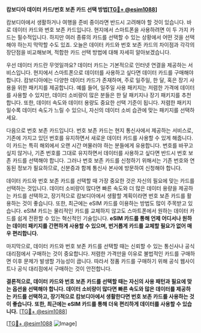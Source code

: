 **캄보디아 데이터 카드/번호 보존 카드 선택 방법[[TG💪+ @esim1088](https://t.me/s/esim1088)]**

캄보디아에서 생활하거나 여행을 준비 중이라면 반드시 고려해야 할 것이 있습니다. 바로 데이터 카드와 번호 보존 카드입니다. 현지에서 스마트폰을 사용하려면 이 두 가지 카드는 필수적입니다. 하지만 여러 종류의 카드를 선택할 수 있는 상황에서 어떤 것을 선택해야 하는지 막막할 수도 있죠. 오늘은 데이터 카드와 번호 보존 카드의 차이점과 각각의 장단점을 비교해보며, 적합한 카드 선택 방법에 대해 자세히 알아보겠습니다.

우선 데이터 카드란 무엇일까요? 데이터 카드는 기본적으로 인터넷 연결을 제공하는 서비스입니다. 현지에서 스마트폰으로 데이터를 사용하고 싶다면 데이터 카드를 구매해야 합니다. 캄보디아에는 다양한 데이터 카드가 존재하며, 주로 일주일, 한 달, 혹은 장기 사용을 위한 패키지를 제공합니다. 예를 들어, 일주일 사용 패키지는 저렴한 가격에 데이터를 사용할 수 있지만, 데이터 소비량이 많은 분들은 한 달 패키지나 장기 패키지를 추천합니다. 또한, 데이터 속도와 데이터 용량도 중요한 선택 기준이 됩니다. 저렴한 패키지일수록 데이터 속도가 느릴 수 있으니, 자신의 데이터 소비 습관에 맞는 패키지를 선택하세요.

다음으로 번호 보존 카드입니다. 번호 보존 카드는 현지 통신사에서 제공하는 서비스로, 기존에 가지고 있던 번호를 유지하면서 새로운 데이터 카드를 사용할 수 있게 해줍니다. 이 카드는 특히 해외에서 오랜 시간 머물러야 하는 분들에게 유용합니다. 번호를 바꾸고 싶지 않거나, 기존 번호를 그대로 유지하면서 데이터를 사용하고 싶다면 반드시 번호 보존 카드를 선택해야 합니다. 그러나 번호 보존 카드를 신청하기 위해서는 기존 번호와 연동된 정보가 필요하므로, 신분증과 함께 통신사 본사에 방문하여 신청해야 합니다.

데이터 카드와 번호 보존 카드를 선택할 때 가장 중요한 것은 자신의 필요에 맞는 카드를 선택하는 것입니다. 데이터 소비량이 많다면 빠른 속도와 더 많은 데이터 용량을 제공하는 카드를 선택하고, 장기적으로 캄보디아에서 생활할 계획이라면 번호 보존 카드를 활용하는 것이 좋습니다. 또한, 최근에는 eSIM 카드를 이용하는 방법도 많이 주목받고 있습니다. eSIM 카드는 물리적인 카드를 교체하지 않고도 스마트폰에서 원하는 데이터 카드를 쉽게 전환할 수 있는 혁신적인 기술입니다. **eSIM 카드를 통해 언제 어디서나 원하는 데이터 패키지를 간편하게 사용할 수 있으며, 번거롭게 카드를 교체할 필요가 없어 매우 편리합니다.**

마지막으로, 데이터 카드와 번호 보존 카드를 선택할 때는 신뢰할 수 있는 통신사나 공식 대리점에서 구매하는 것이 중요합니다. 저렴한 가격만을 이유로 불법적인 카드를 구매하면 이후 문제가 발생할 가능성이 큽니다. 따라서 정품 카드를 구매하기 위해 공식 웹사이트나 공식 대리점에서 구매하는 것이 안전합니다.

**결론적으로, 데이터 카드와 번호 보존 카드를 선택할 때는 자신의 사용 패턴과 필요에 맞는 옵션을 선택해야 합니다. 데이터 소비량이 많다면 빠른 속도와 많은 데이터를 제공하는 카드를 선택하고, 장기적으로 캄보디아에서 생활한다면 번호 보존 카드를 사용하는 것이 좋습니다. 또한, 최근에는 eSIM 카드를 통해 더욱 편리하게 데이터를 사용할 수 있습니다.** [[TG💪+ @esim1088](https://t.me/s/esim1088)]

[[TG💪+ @esim1088](https://t.me/s/esim1088) ![Image](https://i.postimg.cc/Y0z9fWf4/image.png)]